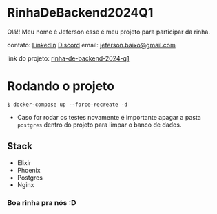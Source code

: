 # RinhaDeBackend2024Q1

Olá!! Meu nome é Jeferson esse é meu projeto para participar da rinha.

contato: [LinkedIn](https://www.linkedin.com/in/jeferson-baixo-77b00711a/)
[Discord](https://discord.com/users/jefersonbaixo)
email: jeferson.baixo@gmail.com

link do projeto: [rinha-de-backend-2024-q1](https://github.com/jefersonbaixo/rinha_de_backend_2024_q1)

# Rodando o projeto

`$ docker-compose up --force-recreate -d`

- Caso for rodar os testes novamente é importante apagar a pasta `postgres` dentro do projeto para limpar o banco de dados.

## Stack

- Elixir
- Phoenix
- Postgres
- Nginx

### Boa rinha pra nós :D
